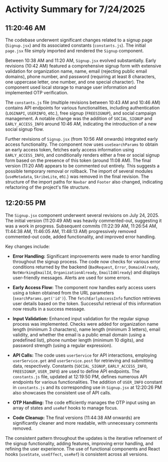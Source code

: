 # Activity Summary for 7/24/2025

## 11:20:46 AM
The codebase underwent significant changes related to a signup page (`Signup.jsx`) and its associated constants (`constants.js`).  The initial `page.jsx` file simply imported and rendered the `Signup` component.

Between 10:38 AM and 11:20 AM, `Signup.jsx` evolved substantially.  Early revisions (10:42 AM) featured a comprehensive signup form with extensive validation for organization name, name, email (rejecting public email domains), phone number, and password (requiring at least 8 characters, one uppercase letter, one number, and one special character).  The component used local storage to manage user information and implemented OTP verification.

The `constants.js` file (multiple revisions between 10:43 AM and 10:46 AM) contains API endpoints for various functionalities, including authentication (`LOGINAPI`, `USERINFO`, etc.), free signup (`FREESIGNUP`), and social campaign management.  A notable change was the addition of `SOCIAL_SIGNUP` and `EARLY_ACCESS_INFO`  around 10:46 AM, indicating the introduction of a new social signup flow.

Further revisions of `Signup.jsx` (from 10:56 AM onwards) integrated early access functionality.  The component now uses `useSearchParams` to obtain an early access token, fetches early access information using `EARLY_ACCESS_INFO`, and conditionally renders either a free or social signup form based on the presence of this token (around 11:08 AM).  The final version (11:20 AM) appears to be commented out entirely. This suggests a possible temporary removal or rollback. The import of several modules (`useMetadata`, `SkribeLite`, etc.) was removed in the final revision.  The structure of the import paths for `Navbar` and `Footer` also changed, indicating refactoring of the project's file structure.


## 12:20:55 PM
The `Signup.jsx` component underwent several revisions on July 24, 2025.  The initial version (11:20:49 AM) was heavily commented-out, suggesting it was a work in progress.  Subsequent commits (11:22:39 AM, 11:26:54 AM, 11:44:38 AM, 11:46:05 AM, 11:48:13 AM) progressively removed commented-out code, added functionality, and improved error handling.

Key changes include:

* **Error Handling:**  Significant improvements were made to error handling throughout the signup process.  The code now checks for various error conditions returned by the backend (`BadRequest`, `Error`, `DomainAlready`, `NotWorkingEmailId`, `OrganizationAlready`, `EmailIdAlready`) and displays user-friendly messages.  Alerts are used for some errors.

* **Early Access Flow:** The component now handles early access users using a token obtained from the URL parameters (`searchParams.get('id')`).  The `fetchEarlyAccessInfo` function retrieves user details based on the token.  Successful retrieval of this information now results in a success message.

* **Input Validation:**  Enhanced input validation for the regular signup process was implemented.  Checks were added for organization name length (minimum 3 characters), name length (minimum 3 letters), email validity, and whether the email is a public email domain (using a predefined list), phone number length (minimum 10 digits), and password strength (using a regular expression).

* **API Calls:** The code uses `userService` for API interactions, employing `userService.get` and `userService.post` for retrieving and submitting data, respectively.  Constants (`SOCIAL_SIGNUP`, `EARLY_ACCESS_INFO`, `FREESIGNUP`, `USER_INFO`) are used to define API endpoints. The `constants.js` file, updated at 12:19:50 PM, defines numerous API endpoints for various functionalities. The addition of `USER_INFO` constant in `constants.js` and its corresponding use in `Signup.jsx` at 12:20:26 PM also showcases the consistent use of API calls.

* **OTP Handling:**  The code efficiently manages the OTP input using an array of states and `useRef` hooks to manage focus.

* **Code Cleanup:**  The final versions (11:44:38 AM onwards) are significantly cleaner and more readable, with unnecessary comments removed.

The consistent pattern throughout the updates is the iterative refinement of the signup functionality, adding features, improving error handling, and refining the user experience.  The use of functional components and React hooks (`useState`, `useEffect`, `useRef`) is consistent across all versions.
